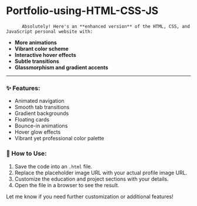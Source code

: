 # Portfolio-using-HTML-CSS-JS


          Absolutely! Here's an **enhanced version** of the HTML, CSS, and JavaScript personal website with:

- **More animations**
- **Vibrant color scheme**
- **Interactive hover effects**
- **Subtle transitions**
- **Glassmorphism and gradient accents**

---

### ✨ Features:
- Animated navigation
- Smooth tab transitions
- Gradient backgrounds
- Floating cards
- Bounce-in animations
- Hover glow effects
- Vibrant yet professional color palette

### 🚀 How to Use:
1. Save the code into an `.html` file.
2. Replace the placeholder image URL with your actual profile image URL.
3. Customize the education and project sections with your details.
4. Open the file in a browser to see the result.

Let me know if you need further customization or additional features!
        